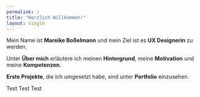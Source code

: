 ```yaml
---
permalink: /
title: "Herzlich Willkommen!"
layout: single
---
```


Mein Name ist **Mareike Boßelmann** und mein Ziel ist es **UX Designerin** zu werden. 

Unter **Über mich** erläutere ich meinen **Hintergrund**, meine **Motivation** und meine **Kompetenzen**.

**Erste Projekte**, die ich umgesetzt habe, sind unter **Portfolio** einzusehen.

Test Test Test
